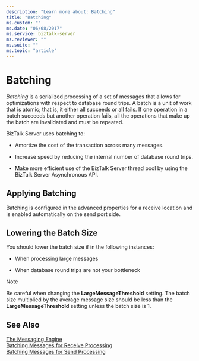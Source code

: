 ```yaml
---
description: "Learn more about: Batching"
title: "Batching"
ms.custom: ""
ms.date: "06/08/2017"
ms.service: biztalk-server
ms.reviewer: ""
ms.suite: ""
ms.topic: "article"
---
```

# Batching
*Batching* is a serialized processing of a set of messages that allows for optimizations with respect to database round trips. A batch is a unit of work that is atomic; that is, it either all succeeds or all fails. If one operation in a batch succeeds but another operation fails, all the operations that make up the batch are invalidated and must be repeated.  
  
 BizTalk Server uses batching to:  
  
-   Amortize the cost of the transaction across many messages.  
  
-   Increase speed by reducing the internal number of database round trips.  
  
-   Make more efficient use of the BizTalk Server thread pool by using the BizTalk Server Asynchronous API.  
  
## Applying Batching  
 Batching is configured in the advanced properties for a receive location and is enabled automatically on the send port side.  
  
## Lowering the Batch Size  
 You should lower the batch size if in the following instances:  
  
-   When processing large messages  
  
-   When database round trips are not your bottleneck  
  
> [!NOTE]
>  Be careful when changing the **LargeMessageThreshold** setting. The batch size multiplied by the average message size should be less than the **LargeMessageThreshold** setting unless the batch size is 1.  
  
## See Also  
 [The Messaging Engine](../core/the-messaging-engine.md)   
 [Batching Messages for Receive Processing](../core/batching-messages-for-receive-processing.md)   
 [Batching Messages for Send Processing](../core/batching-messages-for-send-processing.md)

